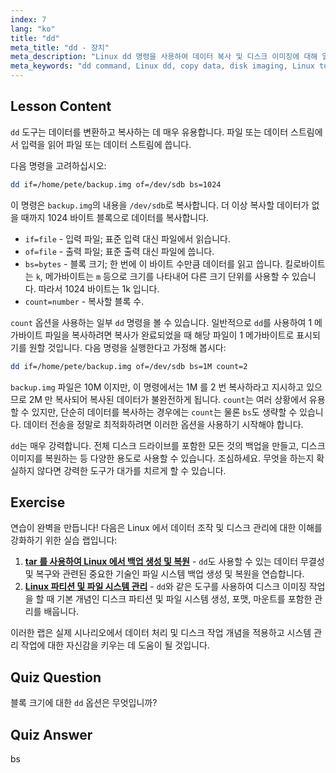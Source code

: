 ```yaml
---
index: 7
lang: "ko"
title: "dd"
meta_title: "dd - 장치"
meta_description: "Linux dd 명령을 사용하여 데이터 복사 및 디스크 이미징에 대해 알아보세요. if, of, bs 와 같은 옵션을 이해하세요. Linux 데이터 관리 여정을 시작하세요!"
meta_keywords: "dd command, Linux dd, copy data, disk imaging, Linux tutorial, beginner, guide, data backup"
---
```


## Lesson Content

`dd` 도구는 데이터를 변환하고 복사하는 데 매우 유용합니다. 파일 또는 데이터 스트림에서 입력을 읽어 파일 또는 데이터 스트림에 씁니다.

다음 명령을 고려하십시오:

```bash
dd if=/home/pete/backup.img of=/dev/sdb bs=1024
```

이 명령은 `backup.img`의 내용을 `/dev/sdb`로 복사합니다. 더 이상 복사할 데이터가 없을 때까지 1024 바이트 블록으로 데이터를 복사합니다.

- `if=file` - 입력 파일; 표준 입력 대신 파일에서 읽습니다.
- `of=file` - 출력 파일; 표준 출력 대신 파일에 씁니다.
- `bs=bytes` - 블록 크기; 한 번에 이 바이트 수만큼 데이터를 읽고 씁니다. 킬로바이트는 `k`, 메가바이트는 `m` 등으로 크기를 나타내어 다른 크기 단위를 사용할 수 있습니다. 따라서 1024 바이트는 1k 입니다.
- `count=number` - 복사할 블록 수.

`count` 옵션을 사용하는 일부 `dd` 명령을 볼 수 있습니다. 일반적으로 `dd`를 사용하여 1 메가바이트 파일을 복사하려면 복사가 완료되었을 때 해당 파일이 1 메가바이트로 표시되기를 원할 것입니다. 다음 명령을 실행한다고 가정해 봅시다:

```bash
dd if=/home/pete/backup.img of=/dev/sdb bs=1M count=2
```

`backup.img` 파일은 10M 이지만, 이 명령에서는 1M 를 2 번 복사하라고 지시하고 있으므로 2M 만 복사되어 복사된 데이터가 불완전하게 됩니다. `count`는 여러 상황에서 유용할 수 있지만, 단순히 데이터를 복사하는 경우에는 `count`는 물론 `bs`도 생략할 수 있습니다. 데이터 전송을 정말로 최적화하려면 이러한 옵션을 사용하기 시작해야 합니다.

`dd`는 매우 강력합니다. 전체 디스크 드라이브를 포함한 모든 것의 백업을 만들고, 디스크 이미지를 복원하는 등 다양한 용도로 사용할 수 있습니다. 조심하세요. 무엇을 하는지 확실하지 않다면 강력한 도구가 대가를 치르게 할 수 있습니다.

## Exercise

연습이 완벽을 만듭니다! 다음은 Linux 에서 데이터 조작 및 디스크 관리에 대한 이해를 강화하기 위한 실습 랩입니다:

1. **[tar 를 사용하여 Linux 에서 백업 생성 및 복원](https://labex.io/ko/labs/comptia-create-and-restore-a-backup-with-tar-in-linux-590843)** - `dd`도 사용할 수 있는 데이터 무결성 및 복구와 관련된 중요한 기술인 파일 시스템 백업 생성 및 복원을 연습합니다.
2. **[Linux 파티션 및 파일 시스템 관리](https://labex.io/ko/labs/comptia-manage-linux-partitions-and-filesystems-590845)** - `dd`와 같은 도구를 사용하여 디스크 이미징 작업을 할 때 기본 개념인 디스크 파티션 및 파일 시스템 생성, 포맷, 마운트를 포함한 관리를 배웁니다.

이러한 랩은 실제 시나리오에서 데이터 처리 및 디스크 작업 개념을 적용하고 시스템 관리 작업에 대한 자신감을 키우는 데 도움이 될 것입니다.

## Quiz Question

블록 크기에 대한 `dd` 옵션은 무엇입니까?

## Quiz Answer

bs
